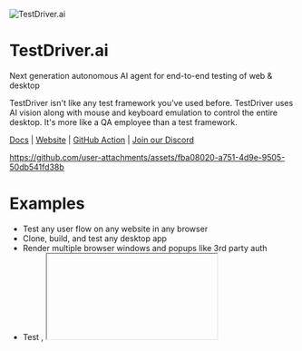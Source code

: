 ![TestDriver.ai](https://github.com/dashcamio/testdriver/assets/318295/2a0ad981-8504-46f0-ad97-60cb6c26f1e7)

# TestDriver.ai

Next generation autonomous AI agent for end-to-end testing of web & desktop

TestDriver isn't like any test framework you've used before. TestDriver uses AI vision along with mouse and keyboard emulation to control the entire desktop. It's more like a QA employee than a test framework. 

[Docs](https://docs.testdriver.ai) | [Website](https://testdriver.ai) | [GitHub Action](https://github.com/marketplace/actions/testdriver-ai) | [Join our Discord](https://discord.gg/ZjhBsJc5)

https://github.com/user-attachments/assets/fba08020-a751-4d9e-9505-50db541fd38b

# Examples

- Test any user flow on any website in any browser
- Clone, build, and test any desktop app
- Render multiple browser windows and popups like 3rd party auth
- Test <canvas>, <iframe>,  and <video> tags with ease
- Use file selectors to upload files to the browser
- Test chrome extensions
- Test integrations between applications
- Integrates into CI/CD via GitHub Actions ($)

Check out [the docs](https://docs.testdriver.ai/).

## Advantages

TestDriver uses AI to understand what's on the screen, move the mouse and operate the keyboard. This kind of black-box testing has some major advantages:

- **Easier set up:** No need to add test IDs or craft complex selectors
- **Less Maintenance:** Tests don't break when code changes
- **More Power:** TestDriver can test any application and control any OS setting

# How to deploy a test

1. Tell TestDriver what to do in natural language on your local machine using `npm i testdriverai -g` 
2. TestDriver looks at the screen and uses mouse and keyboard emulation to accomplish the goal
3. Run TestDriver tests on our test infrastructure (this github action)

